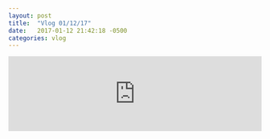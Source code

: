 ```yaml
---
layout: post
title:  "Vlog 01/12/17"
date:   2017-01-12 21:42:18 -0500
categories: vlog
---
```


<iframe width="100%" src="https://www.youtube.com/embed/Ksx8a02nOng" frameborder="0" allowfullscreen></iframe>
